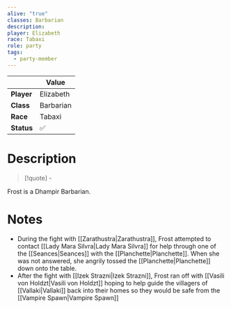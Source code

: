 ```yaml
---
alive: "true"
classes: Barbarian
description: 
player: Elizabeth
race: Tabaxi
role: party
tags:
  - party-member
---
```


|     | Value           |
| ------ | --------------- |
| **Player** | Elizabeth |
| **Class**  | Barbarian  |
| **Race**   | Tabaxi   |
| **Status** | ✅ | 

# Description

> [!quote] \-

Frost is a Dhampir Barbarian.
# Notes
- During the fight with [[Zarathustra|Zarathustra]], Frost attempted to contact [[Lady Mara Silvra|Lady Mara Silvra]] for help through one of the [[Seances|Seances]] with the [[Planchette|Planchette]]. When she was not answered, she angrily tossed the [[Planchette|Planchette]] down onto the table.
- After the fight with [[Izek Strazni|Izek Strazni]], Frost ran off with [[Vasili von Holdzt|Vasili von Holdzt]] hoping to help guide the villagers of [[Vallaki|Vallaki]] back into their homes so they would be safe from the [[Vampire Spawn|Vampire Spawn]]